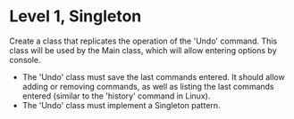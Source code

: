 # Level 1, Singleton
Create a class that replicates the operation of the 'Undo' command. This class will be used by the Main class, which will allow entering options by console.

- The 'Undo' class must save the last commands entered. It should allow adding or removing commands, as well as listing the last commands entered (similar to the 'history' command in Linux).
- The 'Undo' class must implement a Singleton pattern.